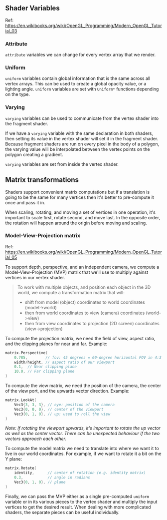 ## Shader Variables

Ref: https://en.wikibooks.org/wiki/OpenGL_Programming/Modern_OpenGL_Tutorial_03


### Attribute

`attribute` variables we can change for every vertex array that we render.


### Uniform

`uniform` variables contain global information that is the same across all
vertex arrays. This can be used to create a global opacity value, or a lighting
angle. `uniform` variables are set with `Uniform*` functions depending on the
type.


### Varying

`varying` variables can be used to communicate from the vertex shader into the
fragment shader.

If we have a `varying` variable with the same declaration in both shaders, then
setting its value in the vertex shader will set it in the fragment shader.
Because fragment shaders are run on every pixel in the body of a polygon, the
varying value will be interpolated between the vertex points on the polygon
creating a gradient.

`varying` variables are set from inside the vertex shader.


## Matrix transformations

Shaders support convenient matrix computations but if a translation is going
to be the same for many vertices then it's better to pre-compute it once and
pass it in.

When scaling, rotating, and moving a set of vertices in one operation, it's
important to scale first, rotate second, and move last. In the opposite order,
the rotation will happen around the origin before moving and scaling.


### Model-View-Projection matrix

Ref: https://en.wikibooks.org/wiki/OpenGL_Programming/Modern_OpenGL_Tutorial_05

To support depth, perspective, and an independent camera, we compute a
Model-View-Projection (MVP) matrix that we'll use to multiply against vertices
in our vertex shader.

> To work with multiple objects, and position each object in the 3D world, we compute a transformation matrix that will:
>
> - shift from model (object) coordinates to world coordinates (model->world)
> - then from world coordinates to view (camera) coordinates (world->view)
> - then from view coordinates to projection (2D screen) coordinates (view->projection)

To compute the projection matrix, we need the field of view, aspect ratio, and
the clipping planes for near and far. Example:

```go
matrix.Perspective(
    0.785,        // fov: 45 degrees = 60-degree horizontal FOV in 4:3 resolution
    width/height, // aspect ratio of our viewport
    0.1,  // Near clipping plane
    10.0, // Far clipping plane
)
```

To compute the view matrix, we need the position of the camera, the center of
the view port, and the upwards vector direction. Example:

```go
matrix.LookAt(
    Vec3{3, 3, 3}, // eye: position of the camera
    Vec3{0, 0, 0}, // center of the viewport
    Vec3{0, 1, 0}, // up: used to roll the view
)
```

*Note: If rotating the viewport upwards, it's important to rotate the up vector
as well as the center vector. There can be unexpected behaviour if the two
vectors approach each other.*

To compute the model matrix we need to translate into where we want it to live
in our world coordinates. For example, if we want to rotate it a bit on the Y
plane:

```go
matrix.Rotate(
    identity,      // center of rotation (e.g. identity matrix)
    0.3,           // angle in radians
    Vec3{0, 1, 0}, // plane
)
```

Finally, we can pass the MVP either as a single pre-computed `uniform` variable
or in its various pieces to the vertex shader and multiply the input vertices to
get the desired result. When dealing with more complicated shaders, the separate
pieces can be useful individually.
